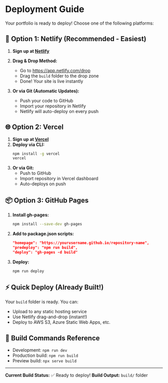 # Deployment Guide

Your portfolio is ready to deploy! Choose one of the following platforms:

## 🚀 Option 1: Netlify (Recommended - Easiest)

1. **Sign up at [Netlify](https://www.netlify.com/)**
2. **Drag & Drop Method:**
   - Go to https://app.netlify.com/drop
   - Drag the `build` folder to the drop zone
   - Done! Your site is live instantly

3. **Or via Git (Automatic Updates):**
   - Push your code to GitHub
   - Import your repository in Netlify
   - Netlify will auto-deploy on every push

## 🌐 Option 2: Vercel

1. **Sign up at [Vercel](https://vercel.com/)**
2. **Deploy via CLI:**
   ```bash
   npm install -g vercel
   vercel
   ```
3. **Or via Git:**
   - Push to GitHub
   - Import repository in Vercel dashboard
   - Auto-deploys on push

## 📦 Option 3: GitHub Pages

1. **Install gh-pages:**
   ```bash
   npm install --save-dev gh-pages
   ```

2. **Add to package.json scripts:**
   ```json
   "homepage": "https://yourusername.github.io/repository-name",
   "predeploy": "npm run build",
   "deploy": "gh-pages -d build"
   ```

3. **Deploy:**
   ```bash
   npm run deploy
   ```

## ⚡ Quick Deploy (Already Built!)

Your `build` folder is ready. You can:
- Upload to any static hosting service
- Use Netlify drag-and-drop (instant!)
- Deploy to AWS S3, Azure Static Web Apps, etc.

## 🔧 Build Commands Reference

- Development: `npm run dev`
- Production build: `npm run build`
- Preview build: `npx serve build`

---

**Current Build Status:** ✅ Ready to deploy!
**Build Output:** `build/` folder
